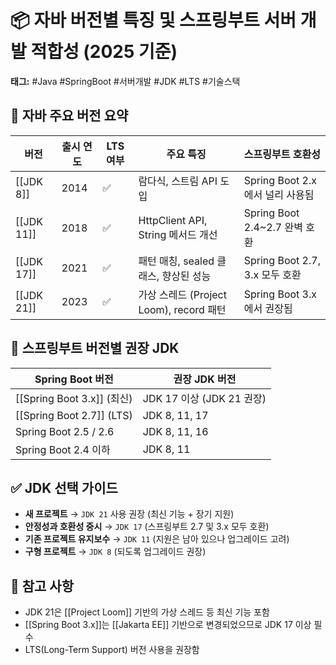 # 📦 자바 버전별 특징 및 스프링부트 서버 개발 적합성 (2025 기준)
**태그:** #Java #SpringBoot #서버개발 #JDK #LTS #기술스택

## 🧭 자바 주요 버전 요약
| 버전 | 출시 연도 | LTS 여부 | 주요 특징 | 스프링부트 호환성 |
|------|------------|----------|------------|-------------------|
| [[JDK 8]] | 2014 | ✅ | 람다식, 스트림 API 도입 | Spring Boot 2.x에서 널리 사용됨 |
| [[JDK 11]] | 2018 | ✅ | HttpClient API, String 메서드 개선 | Spring Boot 2.4~2.7 완벽 호환 |
| [[JDK 17]] | 2021 | ✅ | 패턴 매칭, sealed 클래스, 향상된 성능 | Spring Boot 2.7, 3.x 모두 호환 |
| [[JDK 21]] | 2023 | ✅ | 가상 스레드 (Project Loom), record 패턴 | Spring Boot 3.x에서 권장됨 |

## 🚀 스프링부트 버전별 권장 JDK
| Spring Boot 버전 | 권장 JDK 버전 |
|------------------|----------------|
| [[Spring Boot 3.x]] (최신) | JDK 17 이상 (JDK 21 권장) |
| [[Spring Boot 2.7]] (LTS) | JDK 8, 11, 17 |
| Spring Boot 2.5 / 2.6 | JDK 8, 11, 16 |
| Spring Boot 2.4 이하 | JDK 8, 11 |

## ✅ JDK 선택 가이드
- **새 프로젝트** → `JDK 21` 사용 권장 (최신 기능 + 장기 지원)
- **안정성과 호환성 중시** → `JDK 17` (스프링부트 2.7 및 3.x 모두 호환)
- **기존 프로젝트 유지보수** → `JDK 11` (지원은 남아 있으나 업그레이드 고려)
- **구형 프로젝트** → `JDK 8` (되도록 업그레이드 권장)

## 📌 참고 사항
- JDK 21은 [[Project Loom]] 기반의 가상 스레드 등 최신 기능 포함
- [[Spring Boot 3.x]]는 [[Jakarta EE]] 기반으로 변경되었으므로 JDK 17 이상 필수
- LTS(Long-Term Support) 버전 사용을 권장함